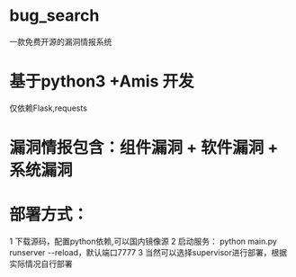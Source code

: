 # bug_search
一款免费开源的漏洞情报系统

# 基于python3 +Amis 开发
仅依赖Flask,requests
# 漏洞情报包含：组件漏洞 + 软件漏洞 + 系统漏洞

# 部署方式：
1 下载源码，配置python依赖,可以国内镜像源
2 启动服务： python main.py runserver --reload，默认端口7777
3 当然可以选择supervisor进行部署，根据实际情况自行部署

